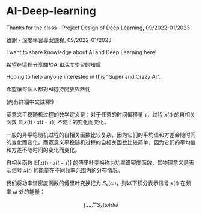 # AI-Deep-learning
Thanks for the class - Project Design of Deep Learning, 09/2022-01/2023

致謝 - 深度學習專案課程, 09/2022-01/2023

I want to share knowledge about AI and Deep Learning here!

希望在這裡分享關於AI和深度學習的知識

Hoping to help anyone interested in this "Super and Crazy AI".

希望讓每個人都對AI抱持開放與熱忱

(內有詳細中文註釋!)

宽意义平稳随机过程的数学定义是：对于任意的时间偏移量 $\tau$，过程 $x(t)$ 的自相关函数 $\mathbb{E}[x(t) \cdot x(t-\tau)]$ 不随 $t$ 的变化而变化。

一般的非平稳随机过程的自相关函数比较复杂，因为它们的平均值和方差会随时间的变化而变化。而宽意义平稳随机过程的自相关函数比较简单，因为它们的平均值和方差不随时间的变化而变化。

自相关函数 $\mathbb{E}[x(t) \cdot x(t-\tau)]$ 的傅里叶变换称为功率谱密度函数，其物理意义是表示信号 $x(t)$ 的能量在不同频率范围内的分布情况。

我们将功率谱密度函数的傅里叶变换记为 $S_x(\omega)$，则以下积分表示信号 $x(t)$ 在频率 $\omega$ 处的能量：

$$\int_{-\infty}^{\infty} S_x(\omega) d\omega$$
